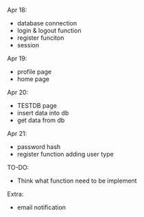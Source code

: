 Apr 18:
- database connection
- login & logout function
- register funciton
- session 

Apr 19:
- profile page
- home page

Apr 20:
- TESTDB page
- insert data into db
- get data from db

Apr 21:
- password hash
- register function adding user type


TO-DO:
- Think what function need to be implement


Extra:
- email notification